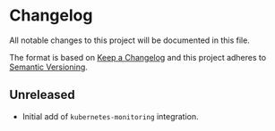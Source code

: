 # Changelog

All notable changes to this project will be documented in this file.

The format is based on [Keep a Changelog][changelog] and this project adheres
to [Semantic Versioning][semver].

## Unreleased

- Initial add of `kubernetes-monitoring` integration.

[changelog]: http://keepachangelog.com/en/1.0.0/
[semver]: http://semver.org/spec/v2.0.0.html
